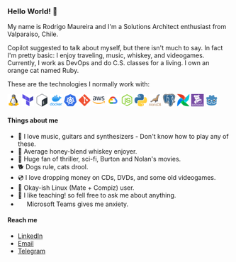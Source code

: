 ### Hello World! 🤙

My name is Rodrigo Maureira and I'm a Solutions Architect enthusiast from Valparaíso, Chile.

Copilot suggested to talk about myself, but there isn't much to say. In fact I'm pretty basic: I enjoy traveling, music, whiskey, and videogames. Currently, I work as DevOps and do C.S. classes for a living. I own an orange cat named Ruby.

These are the technologies I normally work with:
<p>
    <img src="https://github.com/ramaureirac/ramaureirac/blob/main/img/tux.png?raw=true" width="28" height="28">
    <img src="https://github.com/ramaureirac/ramaureirac/blob/main/img/terra.png?raw=true" width="28" height="28">
    <img src="https://github.com/ramaureirac/ramaureirac/blob/main/img/bash.png?raw=true" width="28" height="28">
    <img src="https://github.com/ramaureirac/ramaureirac/blob/main/img/docker.png?raw=true" width="28" height="28">
    <img src="https://github.com/ramaureirac/ramaureirac/blob/main/img/kube.png?raw=true" width="28" height="28">
    <img src="https://github.com/ramaureirac/ramaureirac/blob/main/img/git.png?raw=true" width="28" height="28">
    <img src="https://github.com/ramaureirac/ramaureirac/blob/main/img/aws.png?raw=true" width="28" height="28">
    <img src="https://github.com/ramaureirac/ramaureirac/blob/main/img/gcp.png?raw=true" width="28" height="28">
    <img src="https://github.com/ramaureirac/ramaureirac/blob/main/img/node.png?raw=true" width="28" height="28">
    <img src="https://github.com/ramaureirac/ramaureirac/blob/main/img/python.png?raw=true" width="28" height="28">
    <img src="https://github.com/ramaureirac/ramaureirac/blob/main/img/maria.png?raw=true" width="28" height="28">
    <img src="https://github.com/ramaureirac/ramaureirac/blob/main/img/psgsql.png?raw=true" width="28" height="28">
    <img src="https://github.com/ramaureirac/ramaureirac/blob/main/img/airflow.png?raw=true" width="28" height="28">
    <img src="https://github.com/ramaureirac/ramaureirac/blob/main/img/datadog_purple.png?raw=true" width="28" height="28">
    <img src="https://github.com/ramaureirac/ramaureirac/blob/main/img/godot.png?raw=true" width="28" height="28">
</p>

#### Things about me

- 🎹 I love music, guitars and synthesizers - Don't know how to play any of these.
- 🥃 Average honey-blend whiskey enjoyer.
- 🍿 Huge fan of thriller, sci-fi, Burton and Nolan's movies.
- 🐕 Dogs rule, cats drool.
- 💿 I love dropping money on CDs, DVDs, and some old videogames.
- 🐧 Okay-ish Linux (Mate + Compiz) user.
- 💬 I like teaching! so fell free to ask me about anything.
- <img src="https://i.postimg.cc/SNdWW33L/ms-cheems.png" width="16" height="17"> Microsoft Teams gives me anxiety.


#### Reach me
- [LinkedIn](https://linkedin.com/in/ramaureirac)
- [Email](mailto:ramaureirac@pm.me)
- [Telegram](https://t.me/ramaureirac)
